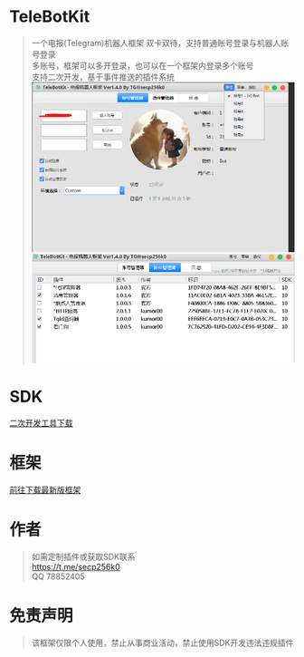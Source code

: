 # TeleBotKit
> 一个电报(Telegram)机器人框架
> 双卡双待，支持普通账号登录与机器人账号登录  
> 多账号，框架可以多开登录，也可以在一个框架内登录多个账号    
> 支持二次开发，基于事件推送的插件系统  
> ![界面](src/1.png)  
> ![插件](src/2.png)

# SDK
[二次开发工具下载](https://github.com/TeleBotKit/TeleBotKit/releases/tag/TeleBotKit-SDK)

# 框架
[前往下载最新版框架](https://github.com/TeleBotKit/TeleBotKit/releases/latest)


# 作者
> 如需定制插件或获取SDK联系  
> https://t.me/secp256k0  
> QQ 78852405   

# 免责声明
> 该框架仅限个人使用，禁止从事商业活动，禁止使用SDK开发违法违规插件  
> 

